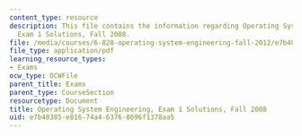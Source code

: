 ```yaml
---
content_type: resource
description: This file contains the information regarding Operating System Engineering,
  Exam 1 Solutions, Fall 2008.
file: /media/courses/6-828-operating-system-engineering-fall-2012/e7b40385e81674a463768696f1378aa5_MIT6_828F12_q08_1_sol.pdf
file_type: application/pdf
learning_resource_types:
- Exams
ocw_type: OCWFile
parent_title: Exams
parent_type: CourseSection
resourcetype: Document
title: Operating System Engineering, Exam 1 Solutions, Fall 2008
uid: e7b40385-e816-74a4-6376-8696f1378aa5
---
```

